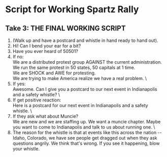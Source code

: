 # Script for Working Spartz Rally

## Take 3: THE FINAL WORKING SCRIPT

1. (Walk up and have a postcard and whistle in hand ready to hand out).
2. Hi!  Can I bend your ear for a bit?
3. Have you ever heard of 50501?
4. If no:
\
We are a distributed protest group AGAINST the current administration.
\
We run the same protest in 50 states, 50 capitals at 1 time.
\
We are SHOCK and AWE for protesting.
\
We are trying to make America realize we have a real problem.
\
5. If yes:
\
Awesome.  Can I give you a postcard to our next event in Indianapolis and a safety whistle?
\
6. If get positive reaction:
\
Here is a postcard for our next event in Indianapolis and a safety whistle.
\
7. If they ask what about Muncie?
\
We are new and we are staffing up.  We want a muncie chapter.  Maybe you want to come to Indianapolis and talk to us about running one.
\
8. The reason for the whistle is that at events like this across the nation -- Idaho, Colorado, we have see people get dragged out when they ask questions angrily.  We think that's wrong.  If you see it happening, blow your whistle.
